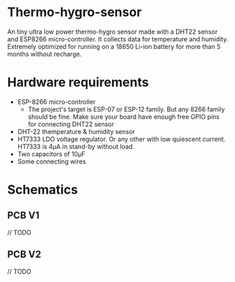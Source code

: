 # Thermo-hygro-sensor
An tiny ultra low power thermo-hygro sensor made with a DHT22 sensor and ESP8266 micro-controller. It collects data for temperature and humidity. Extremely optimized for running on a 18650 Li-ion battery for more than 5 months without recharge.


# Hardware requirements
- ESP-8266 micro-controller
  - The project's target is ESP-07 or ESP-12 family. But any 8266 family should be fine. Make sure your board have enough free GPIO pins for connecting DHT22 sensor
- DHT-22 themperature & humidity sensor
- HT7333 LDO voltage regulator. Or any other with low quiescent current. HT7333 is 4μA in stand-by without load.
- Two capacitors of 10μF
- Some connecting wires

# Schematics
## PCB V1
// TODO

## PCB V2
// TODO
